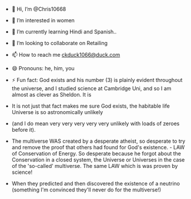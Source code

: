 - 👋 Hi, I’m @Chris10668
- 👀 I’m interested in women
- 🌱 I’m currently learning Hindi and Spanish..
- 💞️ I’m looking to collaborate on Retailing
- 📫 How to reach me ckduck1066@duck.com
- 😄 Pronouns: he, him, you
- ⚡ Fun fact: God exists and his number (3) is plainly evident throughout the universe, and I studied science at Cambridge Uni, and so I am almost as clever as Sheldon. It is
- It is not just that fact makes me sure God exists, the habitable life Universe is so astronomically unlikely 
- (and I do mean very very very very very unlikely with loads of zeroes before it).
- The multiverse WAS created by a desperate atheist, so desperate to try and remove the proof that others had found for God's existence.     -  LAW of Conservation of Energy. 
So desperate because he forgot about the Conservation in a closed system, the Universe or Universes in the case of the 'so-called' multiverse. The same LAW which is was proven by science! 

- When they predicted and then discovered the existence of a neutrino (something I'm convinced they'll never do for the multiverse!)

<!---
A retail app centred around a (ah ah ah not yet, I know you are spying)
Chris10668/Chris10668 is a ✨ special ✨ repository because its `README.md` (this file) appears on your GitHub profile.
You can click the Preview link to take a look at your changes.
God really exists and I can prove it! Whereas the all the new atheists have zero, they do not and almost certainly cannot have any proof for the multiverse theory! Therefore it should never be taught as if it were science!
--->
